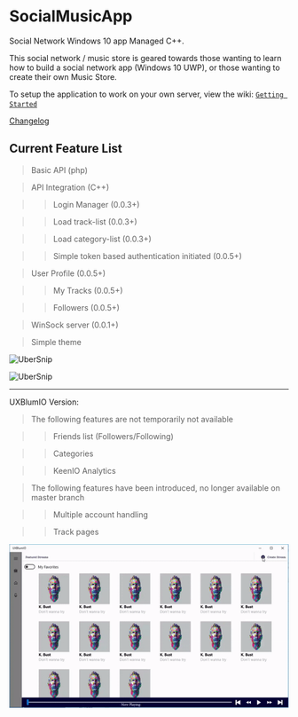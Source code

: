 # SocialMusicApp
Social Network Windows 10 app Managed C++.

This social network / music store is geared towards those wanting to learn how to build a social network app (Windows 10 UWP), or those wanting to create their own Music Store.


To setup the application to work on your own server, view the wiki: [`Getting Started`](https://github.com/UberSnip/SocialMusicApp/wiki/Getting-started) 

[Changelog](https://github.com/UberSnip/SocialMusicApp/blob/master/Changelog.md)

## Current Feature List
> Basic API (php)

> API Integration (C++)

>> Login Manager (0.0.3+)

>> Load track-list (0.0.3+)

>> Load category-list (0.0.3+)

>> Simple token based authentication initiated (0.0.5+)

> User Profile (0.0.5+)

>> My Tracks (0.0.5+)

>> Followers (0.0.5+)

> WinSock server  (0.0.1+)

> Simple theme

![UberSnip](http://api.ubersnip.com/ubs-app-0.0.4.gif)

![UberSnip](http://api.ubersnip.com/ubs-app-0.0.7.gif)

---

UXBlumIO Version:

> The following features are not temporarily not available

>> Friends list (Followers/Following)

>> Categories

>> KeenIO Analytics


> The following features have been introduced, no longer available on master branch

>> Multiple account handling

>> Track pages

![XBlumIO Theme](https://raw.githubusercontent.com/UberSnipUX/UXBlumIO/master/ss1.gif)
